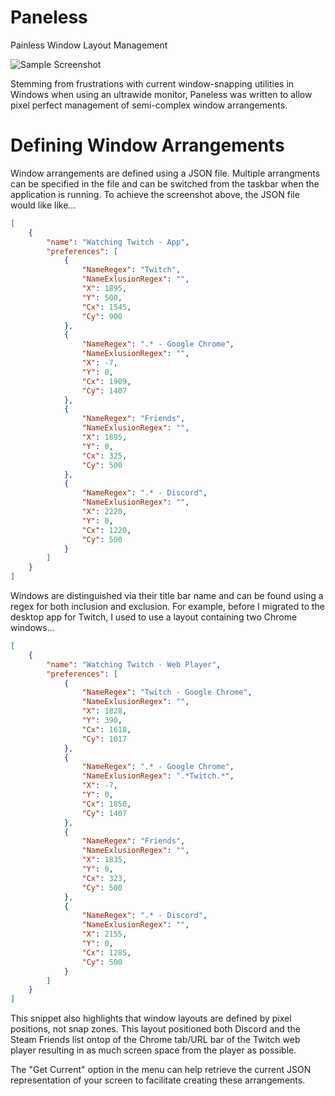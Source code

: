 # Paneless

Painless Window Layout Management

![Sample Screenshot](https://i.imgur.com/JOCL93T.jpg)

Stemming from frustrations with current window-snapping utilities in Windows when using an ultrawide monitor, Paneless was written to allow pixel perfect management of semi-complex window arrangements.

# Defining Window Arrangements

Window arrangements are defined using a JSON file.  Multiple arrangments can be specified in the file and can be switched from the taskbar when the application is running.  To achieve the screenshot above, the JSON file would like like...

```json
[
    {
        "name": "Watching Twitch - App",
        "preferences": [
            {
                "NameRegex": "Twitch",
                "NameExlusionRegex": "",
                "X": 1895,
                "Y": 500,
                "Cx": 1545,
                "Cy": 900
            },
            {
                "NameRegex": ".* - Google Chrome",
                "NameExlusionRegex": "",
                "X": -7,
                "Y": 0,
                "Cx": 1909,
                "Cy": 1407
            },
            {
                "NameRegex": "Friends",
                "NameExlusionRegex": "",
                "X": 1895,
                "Y": 0,
                "Cx": 325,
                "Cy": 500
            },
            {
                "NameRegex": ".* - Discord",
                "NameExlusionRegex": "",
                "X": 2220,
                "Y": 0,
                "Cx": 1220,
                "Cy": 500
            }
        ]
    }
]
```

Windows are distinguished via their title bar name and can be found using a regex for both inclusion and exclusion.  For example, before I migrated to the desktop app for Twitch, I used to use a layout containing two Chrome windows...

```json
[
    {
        "name": "Watching Twitch - Web Player",
        "preferences": [
            {
                "NameRegex": "Twitch - Google Chrome",
                "NameExlusionRegex": "",
                "X": 1828,
                "Y": 390,
                "Cx": 1618,
                "Cy": 1017
            },
            {
                "NameRegex": ".* - Google Chrome",
                "NameExlusionRegex": ".*Twitch.*",
                "X": -7,
                "Y": 0,
                "Cx": 1850,
                "Cy": 1407
            },
            {
                "NameRegex": "Friends",
                "NameExlusionRegex": "",
                "X": 1835,
                "Y": 0,
                "Cx": 323,
                "Cy": 500
            },
            {
                "NameRegex": ".* - Discord",
                "NameExlusionRegex": "",
                "X": 2155,
                "Y": 0,
                "Cx": 1285,
                "Cy": 500
            }
        ]
    }
]
```

This snippet also highlights that window layouts are defined by pixel positions, not snap zones.  This layout positioned both Discord and the Steam Friends list ontop of the Chrome tab/URL bar of the Twitch web player resulting in as much screen space from the player as possible.

The "Get Current" option in the menu can help retrieve the current JSON representation of your screen to facilitate creating these arrangements.